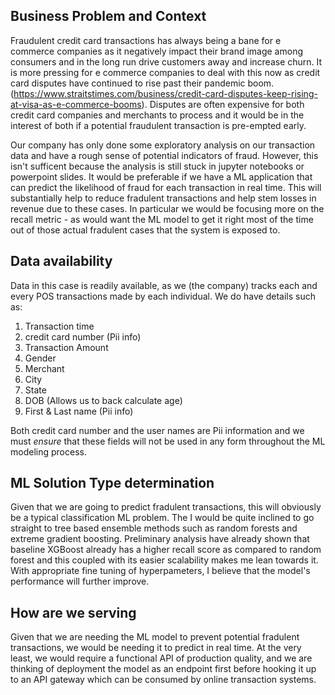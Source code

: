 ## Business Problem and Context
Fraudulent credit card transactions has always being a bane for e commerce companies as it negatively impact their brand image among consumers and in the long run drive customers away and increase churn. It is more pressing for e commerce companies to deal with this now as credit card disputes have continued to rise past their pandemic boom. (https://www.straitstimes.com/business/credit-card-disputes-keep-rising-at-visa-as-e-commerce-booms). Disputes are often expensive for both credit card companies and merchants to process and it would be in the interest of both if a potential fraudulent transaction is pre-empted early.

Our company has only done some exploratory analysis on our transaction data and have a rough sense of potential indicators of fraud. However, this isn't sufficent because the analysis is still stuck in jupyter notebooks or powerpoint slides. It would be preferable if we have a ML application that can predict the likelihood of fraud for each transaction in real time. This will substantially help to reduce fradulent transactions and help stem losses in revenue due to these cases. In particular we would be focusing more on the recall metric - as would want the ML model to get it right most of the time out of those actual fradulent cases that the system is exposed to.

## Data availability
Data in this case is readily available, as we (the company) tracks each and every POS transactions made by each individual. We do have details such as:
1) Transaction time
2) credit card number (Pii info)
3) Transaction Amount
4) Gender
5) Merchant
6) City
7) State
8) DOB (Allows us to back calculate age)
9) First & Last name (Pii info)

Both credit card number and the user names are Pii information and we must *ensure* that these fields will not be used in any form throughout the ML modeling process.

## ML Solution Type determination
Given that we are going to predict fradulent transactions, this will obviously be a typical classification ML problem.  The  I would be quite inclined to go straight to tree based ensemble methods such as random forests and extreme gradient boosting. Preliminary analysis have already shown that baseline XGBoost already has a higher recall score as compared to random forest and this coupled with its easier scalability makes me lean towards it. With appropriate fine tuning of hyperpameters, I believe that the model's performance will further improve.

## How are we serving
Given that we are needing the ML model to prevent potential fradulent transactions, we would be needing it to predict in real time. At the very least, we would require a functional API of production quality, and we are thinking of deployment the model as an endpoint first before hooking it up to an API gateway which can be consumed by online transaction systems.


